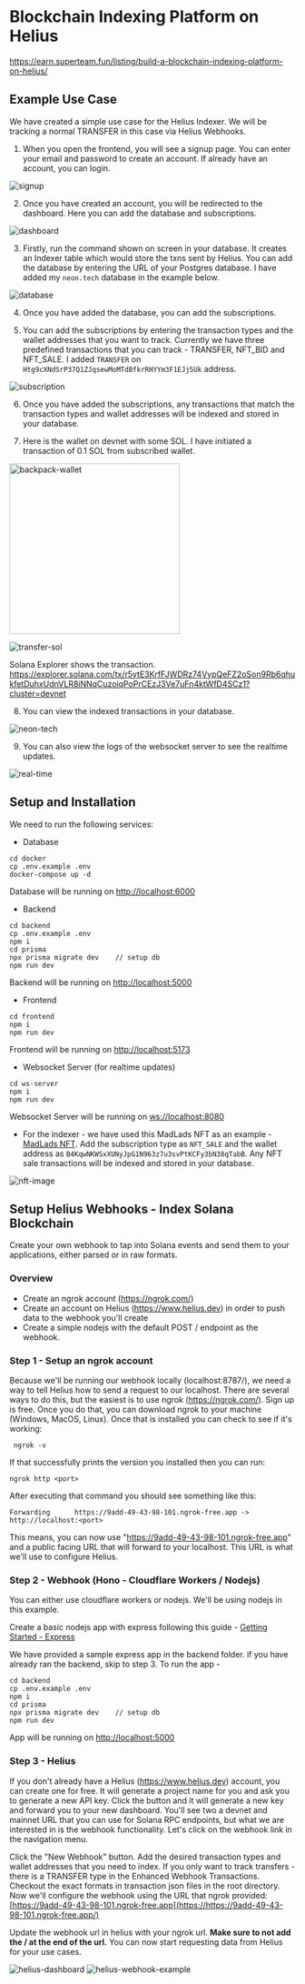 # Blockchain Indexing Platform on Helius

https://earn.superteam.fun/listing/build-a-blockchain-indexing-platform-on-helius/

## Example Use Case

We have created a simple use case for the Helius Indexer. We will be tracking a normal TRANSFER in this case via Helius Webhooks.

1. When you open the frontend, you will see a signup page. You can enter your email and password to create an account. If already have an account, you can login.

![signup](/images/signup.png)

2. Once you have created an account, you will be redirected to the dashboard. Here you can add the database and subscriptions.

![dashboard](/images/dashboard-initial.png)

3. Firstly, run the command shown on screen in your database. It creates an Indexer table which would store the txns sent by Helius. You can add the database by entering the URL of your Postgres database. I have added my `neon.tech` database in the example below.

![database](/images/dashboard-after-db.png)

4. Once you have added the database, you can add the subscriptions.

5. You can add the subscriptions by entering the transaction types and the wallet addresses that you want to track. Currently we have three predefined transactions that you can track - TRANSFER, NFT_BID and NFT_SALE. I added `TRANSFER` on `Htg9cXNdSrP37Q1ZJqsewMoMTdBfkrRHYYm3F1EJj5Uk` address.

![subscription](/images/add-transfer-subscription.png)

6. Once you have added the subscriptions, any transactions that match the transaction types and wallet addresses will be indexed and stored in your database.

7. Here is the wallet on devnet with some SOL. I have initiated a transaction of 0.1 SOL from subscribed wallet.

<img src="/images/backpack-wallet.png" width="300" alt="backpack-wallet">

![transfer-sol](/images/transfer-sol.png)

Solana Explorer shows the transaction. https://explorer.solana.com/tx/r5ytE3KrfFJWDRz74VypQeFZ2oSon9Rb6qhukfetDuhxUdnVLR8iNNqCuzoiqPoPrCEzJ3Ve7uFn4ktWfD4SCz1?cluster=devnet

8. You can view the indexed transactions in your database.

![neon-tech](/images/neon-tech-dashboard.png)

9. You can also view the logs of the websocket server to see the realtime updates.

![real-time](/images/transfer-real-time.png)

## Setup and Installation

We need to run the following services:

- Database

```
cd docker
cp .env.example .env
docker-compose up -d
```

Database will be running on [http://localhost:6000](http://localhost:6000)

- Backend

```
cd backend
cp .env.example .env
npm i
cd prisma
npx prisma migrate dev    // setup db
npm run dev
```

Backend will be running on [http://localhost:5000](http://localhost:5000)

- Frontend

```
cd frontend
npm i
npm run dev
```

Frontend will be running on [http://localhost:5173](http://localhost:5173)

- Websocket Server (for realtime updates)

```
cd ws-server
npm i
npm run dev
```

Websocket Server will be running on [ws://localhost:8080](ws://localhost:8080)

- For the indexer - we have used this MadLads NFT as an example - [MadLads NFT](https://solscan.io/token/B4KqwNKWSxXUNyJpG1N963z7u3svPtKCFy3bN38qTabB). Add the subscription type as `NFT_SALE` and the wallet address as `B4KqwNKWSxXUNyJpG1N963z7u3svPtKCFy3bN38qTabB`. Any NFT sale transactions will be indexed and stored in your database.

![nft-image](/images/mad-lads-nft.png)

## Setup Helius Webhooks - Index Solana Blockchain

Create your own webhook to tap into Solana events and send them to your applications, either parsed or in raw formats.

### Overview

- Create an ngrok account (https://ngrok.com/)
- Create an account on Helius (https://www.helius.dev) in order to push data to the webhook you'll create
- Create a simple nodejs with the default POST / endpoint as the webhook.

### Step 1 - Setup an ngrok account

Because we'll be running our webhook locally (localhost:8787/), we need a way to tell Helius how to send a request to our localhost. There are several ways to do this, but the easiest is to use ngrok (https://ngrok.com/). Sign up is free. Once you do that, you can download ngrok to your machine (Windows, MacOS, Linux). Once that is installed you can check to see if it's working:

     ngrok -v

If that successfully prints the version you installed then you can run:

    ngrok http <port>

After executing that command you should see something like this:

    Forwarding      https://9add-49-43-98-101.ngrok-free.app -> http://localhost:<port>

This means, you can now use "https://9add-49-43-98-101.ngrok-free.app" and a public facing URL that will forward to your localhost. This URL is what we'll use to configure Helius.

### Step 2 - Webhook (Hono - Cloudflare Workers / Nodejs)

You can either use cloudflare workers or nodejs. We'll be using nodejs in this example.

Create a basic nodejs app with express following this guide - [Getting Started - Express](https://expressjs.com/en/starter/hello-world.html)

We have provided a sample express app in the backend folder.
if you have already ran the backend, skip to step 3.
To run the app -

```
cd backend
cp .env.example .env
npm i
cd prisma
npx prisma migrate dev    // setup db
npm run dev
```

App will be running on [http://localhost:5000](http://localhost:5000)

### Step 3 - Helius

If you don't already have a Helius (https://www.helius.dev) account, you can create one for free. It will generate a project name for you and ask you to generate a new API key. Click the button and it will generate a new key and forward you to your new dashboard. You'll see two a devnet and mainnet URL that you can use for Solana RPC endpoints, but what we are interested in is the webhook functionality. Let's click on the webhook link in the navigation menu.

Click the "New Webhook" button.
Add the desired transaction types and wallet addresses that you need to index.
If you only want to track transfers - there is a TRANSFER type in the Enhanced Webhook Transactions.
Checkout the exact formats in transaction json files in the root directory.
Now we'll configure the webhook using the URL that ngrok provided: [https://9add-49-43-98-101.ngrok-free.app](https://https://9add-49-43-98-101.ngrok-free.app/)

Update the webhook url in helius with your ngrok url.
**Make sure to not add the / at the end of the url.**
You can now start requesting data from Helius for your use cases.

![helius-dashboard](/images/helius-dashboard.png)
![helius-webhook-example](/images/helius-webhook-example.png)
